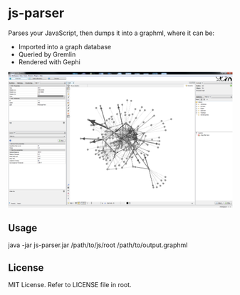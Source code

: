 js-parser
=========

Parses your JavaScript, then dumps it into a graphml, where it can be:

* Imported into a graph database
* Queried by Gremlin
* Rendered with Gephi

![Gephi](Gephi.png)

Usage
-----
java -jar js-parser.jar /path/to/js/root /path/to/output.graphml

License
-------
MIT License. Refer to LICENSE file in root.
